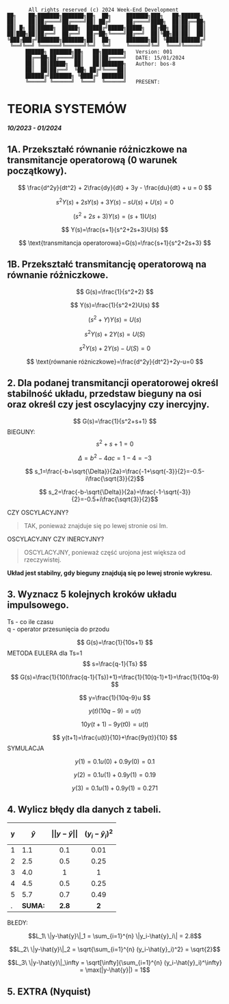 ```
       All rights reserved (c) 2024 Week-End Development
██╗    ██╗███████╗███████╗██╗  ██╗     ███████╗███╗   ██╗██████╗
██║    ██║██╔════╝██╔════╝██║ ██╔╝     ██╔════╝████╗  ██║██╔══██╗
██║ █╗ ██║█████╗  █████╗  █████╔╝█████╗█████╗  ██╔██╗ ██║██║  ██║
██║███╗██║██╔══╝  ██╔══╝  ██╔═██╗╚════╝██╔══╝  ██║╚██╗██║██║  ██║
╚███╔███╔╝███████╗███████╗██║  ██╗     ███████╗██║ ╚████║██████╔╝
 ╚══╝╚══╝ ╚══════╝╚══════╝╚═╝  ╚═╝     ╚══════╝╚═╝  ╚═══╝╚═════╝
      ██████╗ ███████╗██╗   ██╗███████╗   Version: 001
      ██╔══██╗██╔════╝██║   ██║██╔════╝   DATE: 15/01/2024
      ██║  ██║█████╗  ██║   ██║███████╗   Author: bos-8
      ██║  ██║██╔══╝  ╚██╗ ██╔╝╚════██║
      ██████╔╝███████╗ ╚████╔╝ ███████║
      ╚═════╝ ╚══════╝  ╚═══╝  ╚══════╝   PRESENT:
```
# TEORIA SYSTEMÓW
***10/2023 - 01/2024***

## 1A. Przekształć równanie różniczkowe na transmitancje operatorową (0 warunek początkowy).

$$ \frac{d^2y}{dt^2} + 2\frac{dy}{dt} + 3y - \frac{du}{dt} + u = 0 $$

$$ s^2Y(s) + 2sY(s) + 3Y(s) - sU(s) + U(s) = 0 $$

$$ (s^2+2s+3)Y(s) = (s+1)U(s) $$

$$ Y(s)=\frac{s+1}{s^2+2s+3}U(s) $$

$$ \text{transmitancja operatorowa}=G(s)=\frac{s+1}{s^2+2s+3} $$

## 1B. Przekształć transmitancję operatorową na równanie różniczkowe.

$$ G(s)=\frac{1}{s^2+2} $$

$$ Y(s)=\frac{1}{s^2+2}U(s) $$

$$ (s^2+Y)Y(s)=U(s) $$

$$ s^2Y(s)+2Y(s)=U(S) $$

$$ s^2Y(s)+2Y(s)-U(S)=0 $$

$$ \text{równanie różniczkowe}=\frac{d^2y}{dt^2}+2y-u=0 $$

## 2. Dla podanej transmitancji operatorowej określ stabilność układu, przedstaw bieguny na osi oraz określ czy jest oscylacyjny czy inercyjny.

$$ G(s)=\frac{1}{s^2+s+1} $$
BIEGUNY:
$$ s^2+s+1=0 $$

$$ \Delta=b^2-4ac=1-4=-3 $$

$$ s_1=\frac{-b+\sqrt{\Delta}}{2a}=\frac{-1+\sqrt{-3}}{2}=-0.5-i\frac{\sqrt{3}}{2}$$

$$ s_2=\frac{-b-\sqrt{\Delta}}{2a}=\frac{-1-\sqrt{-3}}{2}=-0.5+i\frac{\sqrt{3}}{2}$$

CZY OSCYLACYJNY?
> TAK, ponieważ znajduje się po lewej stronie osi Im.

OSCYLACYJNY CZY INERCYJNY?
> OSCYLACYJNY, ponieważ część urojona jest większa od rzeczywistej.

**Układ jest stabilny, gdy bieguny znajdują się po lewej stronie wykresu.**

## 3. Wyznacz 5 kolejnych kroków układu impulsowego.
Ts - co ile czasu \
q - operator przesunięcia do przodu

$$ G(s)=\frac{1}{10s+1} $$
METODA EULERA dla Ts=1
$$ s=\frac{q-1}{Ts} $$

$$ G(s)=\frac{1}{10(\frac{q-1}{Ts})+1}=\frac{1}{10(q-1)+1}=\frac{1}{10q-9} $$

$$ y=\frac{1}{10q-9}u $$

$$ y(t)(10q-9)=u(t) $$

$$ 10y(t+1)-9y(t0)=u(t) $$

$$ y(t+1)=\frac{u(t)}{10}+\frac{9y(t)}{10} $$
SYMULACJA

$$ y(1)=0.1u(0)+0.9y(0)=0.1 $$

$$ y(2)=0.1u(1)+0.9y(1)=0.19 $$

$$ y(3)=0.1u(1)+0.9y(1)=0.271 $$

## 4. Wylicz błędy dla danych z tabeli.

y  |$$\hat{y}$$|$$\|\|y-\hat{y}\|\|$$|$$(y_i-\hat{y}_i)^2$$
---|---|:---:|:---:
1  |1.1|0.1  |0.01
2  |2.5|0.5  |0.25
3  |4.0|1    |1
4  |4.5|0.5  |0.25
5  |5.7|0.7  |0.49
. |**SUMA:**|**2.8**  |**2**|

BŁEDY: 
```math
L_1\ \|y-\hat{y}\|_1 = \sum_{i=1}^{n} \|y_i-\hat{y}_i\| = 2.8
```
```math
L_2\ \|y-\hat{y}\|_2 = \sqrt{\sum_{i=1}^{n} (y_i-\hat{y}_i)^2} = \sqrt{2}
```
```math
L_3\ \|y-\hat{y}\|_\infty = \sqrt[\infty]{\sum_{i=1}^{n} (y_i-\hat{y}_i)^\infty} = \max(|y-\hat{y}|) = 1
```

## 5. EXTRA (Nyquist)
